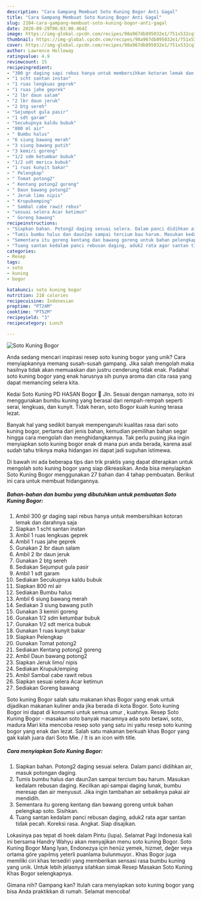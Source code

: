 ```yaml
---
description: "Cara Gampang Membuat Soto Kuning Bogor Anti Gagal"
title: "Cara Gampang Membuat Soto Kuning Bogor Anti Gagal"
slug: 2104-cara-gampang-membuat-soto-kuning-bogor-anti-gagal
date: 2020-09-29T06:03:00.464Z
image: https://img-global.cpcdn.com/recipes/98a967db895032e1/751x532cq70/soto-kuning-bogor-foto-resep-utama.jpg
thumbnail: https://img-global.cpcdn.com/recipes/98a967db895032e1/751x532cq70/soto-kuning-bogor-foto-resep-utama.jpg
cover: https://img-global.cpcdn.com/recipes/98a967db895032e1/751x532cq70/soto-kuning-bogor-foto-resep-utama.jpg
author: Lawrence Holloway
ratingvalue: 4.9
reviewcount: 15
recipeingredient:
- "300 gr daging sapi rebus hanya untuk membersihkan kotoran lemak dan darahnya saja"
- "1 scht santan instan"
- "1 ruas lengkuas geprek"
- "1 ruas jahe geprek"
- "2 lbr daun salam"
- "2 lbr daun jeruk"
- "2 btg sereh"
- "Sejumput gula pasir"
- "1 sdt garam"
- "Secukupnya kaldu bubuk"
- "800 ml air"
- " Bumbu halus"
- "6 siung bawang merah"
- "3 siung bawang putih"
- "3 kemiri goreng"
- "1/2 sdm ketumbar bubuk"
- "1/2 sdt merica bubuk"
- "1 ruas kunyit bakar"
- " Pelengkap"
- " Tomat potong2"
- " Kentang potong2 goreng"
- " Daun bawang potong2"
- " Jeruk limo nipis"
- " Krupukemping"
- " Sambal cabe rawit rebus"
- "sesuai selera Acar ketimun"
- " Goreng bawang"
recipeinstructions:
- "Siapkan bahan. Potong2 daging sesuai selera. Dalam panci didihkan air, masuk potongan daging."
- "Tumis bumbu halus dan daun2an sampai tercium bau harum. Masukan kedalam rebusan daging. Kecilkan api sampai daging lunak, bumbu meresap dan air menyusut. Jika ingin tambahan air sebaiknya pakai air mendidih."
- "Sementara itu goreng kentang dan bawang goreng untuk bahan pelengkap soto. Sisihkan."
- "Tuang santan kedalam panci rebusan daging, aduk2 rata agar santan tidak pecah. Koreksi rasa. Angkat. Siap disajikan."
categories:
- Resep
tags:
- soto
- kuning
- bogor

katakunci: soto kuning bogor 
nutrition: 218 calories
recipecuisine: Indonesian
preptime: "PT24M"
cooktime: "PT52M"
recipeyield: "3"
recipecategory: Lunch

---
```



![Soto Kuning Bogor](https://img-global.cpcdn.com/recipes/98a967db895032e1/751x532cq70/soto-kuning-bogor-foto-resep-utama.jpg)

Anda sedang mencari inspirasi resep soto kuning bogor yang unik? Cara menyiapkannya memang susah-susah gampang. Jika salah mengolah maka hasilnya tidak akan memuaskan dan justru cenderung tidak enak. Padahal soto kuning bogor yang enak harusnya sih punya aroma dan cita rasa yang dapat memancing selera kita.

Kedai Soto Kuning PD HASAN Bogor 📍 Jln. Sesuai dengan namanya, soto ini menggunakan bumbu kuning yang berasal dari rempah-rempah seperti serai, lengkuas, dan kunyit. Tidak heran, soto Bogor kuah kuning terasa lezat.

Banyak hal yang sedikit banyak mempengaruhi kualitas rasa dari soto kuning bogor, pertama dari jenis bahan, kemudian pemilihan bahan segar hingga cara mengolah dan menghidangkannya. Tak perlu pusing jika ingin menyiapkan soto kuning bogor enak di mana pun anda berada, karena asal sudah tahu triknya maka hidangan ini dapat jadi suguhan istimewa.


Di bawah ini ada beberapa tips dan trik praktis yang dapat diterapkan untuk mengolah soto kuning bogor yang siap dikreasikan. Anda bisa menyiapkan Soto Kuning Bogor menggunakan 27 bahan dan 4 tahap pembuatan. Berikut ini cara untuk membuat hidangannya.

<!--inarticleads1-->

##### Bahan-bahan dan bumbu yang dibutuhkan untuk pembuatan Soto Kuning Bogor:

1. Ambil 300 gr daging sapi rebus hanya untuk membersihkan kotoran lemak dan darahnya saja
1. Siapkan 1 scht santan instan
1. Ambil 1 ruas lengkuas geprek
1. Ambil 1 ruas jahe geprek
1. Gunakan 2 lbr daun salam
1. Ambil 2 lbr daun jeruk
1. Gunakan 2 btg sereh
1. Sediakan Sejumput gula pasir
1. Ambil 1 sdt garam
1. Sediakan Secukupnya kaldu bubuk
1. Siapkan 800 ml air
1. Sediakan  Bumbu halus
1. Ambil 6 siung bawang merah
1. Sediakan 3 siung bawang putih
1. Gunakan 3 kemiri goreng
1. Gunakan 1/2 sdm ketumbar bubuk
1. Gunakan 1/2 sdt merica bubuk
1. Gunakan 1 ruas kunyit bakar
1. Siapkan  Pelengkap
1. Gunakan  Tomat potong2
1. Sediakan  Kentang potong2 goreng
1. Ambil  Daun bawang potong2
1. Siapkan  Jeruk limo/ nipis
1. Sediakan  Krupuk/emping
1. Ambil  Sambal cabe rawit rebus
1. Siapkan sesuai selera Acar ketimun
1. Sediakan  Goreng bawang


Soto kuning Bogor salah satu makanan khas Bogor yang enak untuk dijadikan makanan kuliner anda jika berada di kota Bogor. Soto kuning Bogor ini dapat di konsumsi untuk semua umur , kuahnya. Resep Soto Kuning Bogor - masakan soto banyak macamnya ada soto betawi, soto, madura Mari kita mencoba resep soto yang satu ini yaitu resep soto kuning bogor yang enak dan lezat. Salah satu makanan berkuah khas Bogor yang gak kalah juara dari Soto Mie. / It is an icon with title. 

<!--inarticleads2-->

##### Cara menyiapkan Soto Kuning Bogor:

1. Siapkan bahan. Potong2 daging sesuai selera. Dalam panci didihkan air, masuk potongan daging.
1. Tumis bumbu halus dan daun2an sampai tercium bau harum. Masukan kedalam rebusan daging. Kecilkan api sampai daging lunak, bumbu meresap dan air menyusut. Jika ingin tambahan air sebaiknya pakai air mendidih.
1. Sementara itu goreng kentang dan bawang goreng untuk bahan pelengkap soto. Sisihkan.
1. Tuang santan kedalam panci rebusan daging, aduk2 rata agar santan tidak pecah. Koreksi rasa. Angkat. Siap disajikan.


Lokasinya pas tepat di hoek dalam Pintu (lupa). Selamat Pagi Indonesia kali ini bersama Handry Wahyu akan menyajikan menu soto kuning Bogor. Soto Kuning Bogor Mang Iyan, Endonezya için henüz yemek, hizmet, değer veya ortama göre yapılmış yeterli puanlama bulunmuyor.. Khas Bogor juga memiliki ciri khas tersediri yang memberikan sensasi rasa bumbu kuning yang unik. Untuk lebih jelasnya silahkan simak Resep Masakan Soto Kuning Khas Bogor selengkapnya. 

Gimana nih? Gampang kan? Itulah cara menyiapkan soto kuning bogor yang bisa Anda praktikkan di rumah. Selamat mencoba!
